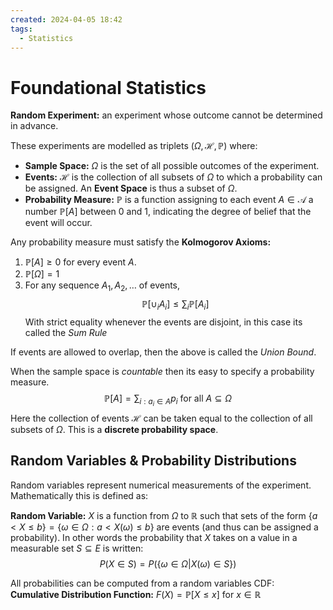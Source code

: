 ```yaml
---
created: 2024-04-05 18:42
tags:
  - Statistics
---
```


# Foundational Statistics

**Random Experiment:** an experiment whose outcome cannot be determined in advance.

These experiments are modelled as triplets $(\Omega, \mathcal{H}, \mathbb{P})$ where:
- **Sample Space:** $\Omega$ is the set of all possible outcomes of the experiment.
- **Events:** $\mathcal{H}$ is the collection of all subsets of $\Omega$ to which a probability can be assigned. An **Event Space** is thus a subset of $\Omega$.
- **Probability Measure:**  $\mathbb{P}$ is a function assigning to each event $A \in \mathcal{A}$ a number $\mathbb{P}[A]$ between 0 and 1, indicating the degree of belief that the event will occur.

Any probability measure must satisfy the **Kolmogorov Axioms:**
1. $\mathbb{P}[A] \geq 0$ for every event $A$.
2. $\mathbb{P}[\Omega] = 1$
3. For any sequence $A_1, A_2, \dots$ of events, $$\mathbb{P}[\cup_i A_i] \leq \sum_{i} \mathbb{P}[A_i]$$ With strict equality whenever the events are disjoint, in this case its called the *Sum Rule*

If events are allowed to overlap, then the above is called the *Union Bound*.

When the sample space is *countable* then its easy to specify a probability measure. $$\mathbb{P}[A] = \sum_{i:a_i \in A}{p_i} \text{ for all } A \subseteq \Omega$$
Here the collection of events $\mathcal{H}$ can be taken equal to the collection of all subsets of $\Omega$. This is a **discrete probability space**.

## Random Variables & Probability Distributions

Random variables represent numerical measurements of the experiment. Mathematically this is defined as:

**Random Variable:** $X$ is a function from $\Omega$ to $\mathbb{R}$ such that sets of the form $\{a < X \leq b\} = \{\omega \in \Omega: a < X(\omega) \leq b\}$ are events (and thus can be assigned a probability). In other words the probability that $X$ takes on a value in a measurable set $S \subseteq E$ is written: $$P(X \in S) = P(\{\omega \in \Omega | X(\omega) \in S\})$$

All probabilities can be computed from a random variables CDF:
**Cumulative Distribution Function:** $F(X) = \mathbb{P}[X \leq x] \text{ for } x \in \mathbb{R}$





 